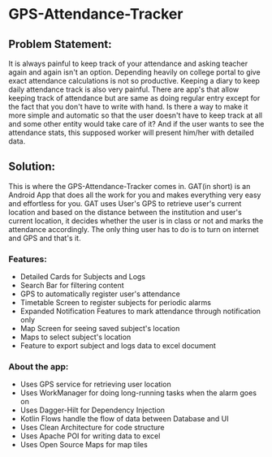 # GPS-Attendance-Tracker

## Problem Statement:
It is always painful to keep track of your attendance and asking teacher again and again isn't an option.
Depending heavily on college portal to give exact attendance calculations is not so productive.
Keeping a diary to keep daily attendance track is also very painful.
There are app's that allow keeping track of attendance but are same as doing regular entry except for the fact that you don't have to write with hand.
Is there a way to make it more simple and automatic so that the user doesn't have to keep track at all and some other entity would take care of it?
And if the user wants to see the attendance stats, this supposed worker will present him/her with detailed data.

## Solution:
This is where the GPS-Attendance-Tracker comes in.
GAT(in short) is an Android App that does all the work for you and makes everything very easy and effortless for you.
GAT uses User's GPS to retrieve user's current location and based on the distance between the institution and user's current location,
it decides whether the user is in class or not and marks the attendance accordingly. The only thing user has to do is to turn on internet and GPS and that's it.

### Features:
- Detailed Cards for Subjects and Logs
- Search Bar for filtering content
- GPS to automatically register user's attendance
- Timetable Screen to register subjects for periodic alarms
- Expanded Notification Features to mark attendance through notification only
- Map Screen for seeing saved subject's location
- Maps to select subject's location
- Feature to export subject and logs data to excel document

### About the app:
- Uses GPS service for retrieving user location
- Uses WorkManager for doing long-running tasks when the alarm goes on
- Uses Dagger-Hilt for Dependency Injection
- Kotlin Flows handle the flow of data between Database and UI
- Uses Clean Architecture for code structure
- Uses Apache POI for writing data to excel
- Uses Open Source Maps for map tiles
